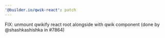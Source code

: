 ```yaml
---
'@builder.io/qwik-react': patch
---
```


FIX: unmount qwikify react root alongside with qwik component (done by @shashkashishka in #7864)

